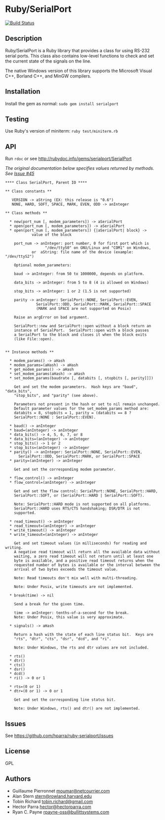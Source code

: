 # Ruby/SerialPort

[![Build Status](https://travis-ci.org/hparra/ruby-serialport.png?branch=v1.2.2)](https://travis-ci.org/hparra/ruby-serialport)

## Description

Ruby/SerialPort is a Ruby library that provides a class for using RS-232 serial ports.  This class also contains low-level functions to check and set the current state of the signals on the line.

The native Windows version of this library supports the Microsoft Visual C++, Borland C++, and MinGW compilers.

## Installation

Install the gem as normal: `sudo gem install serialport`

## Testing

Use Ruby's version of miniterm: `ruby test/miniterm.rb`

## API

Run `rdoc` or see <http://rubydoc.info/gems/serialport/SerialPort>

*The original documentation below specifies values returned by methods. See [Issue #45](https://github.com/hparra/ruby-serialport/issues/45)*

	**** Class SerialPort, Parent IO ****

    ** Class constants **

       VERSION -> aString (EX: this release is "0.6")
       NONE, HARD, SOFT, SPACE, MARK, EVEN, ODD -> anInteger

    ** Class methods **

      * new(port_num [, modem_parameters]) -> aSerialPort
      * open(port_num [, modem_parameters]) -> aSerialPort
      * open(port_num [, modem_parameters]) {|aSerialPort| block} ->
                value of the block

        port_num -> anInteger: port number, 0 for first port which is
                      "/dev/ttyS0" on GNU/Linux and "COM1" on Windows,
                or  aString: file name of the device (example: "/dev/ttyS2")

        Optional modem_parameters:

        baud -> anInteger: from 50 to 1000000, depends on platform.

        data_bits -> anInteger: from 5 to 8 (4 is allowed on Windows)

        stop_bits -> anInteger: 1 or 2 (1.5 is not supported)

        parity -> anInteger: SerialPort::NONE, SerialPort::EVEN,
                  SerialPort::ODD, SerialPort::MARK, SerialPort::SPACE
                  (MARK and SPACE are not supported on Posix)

        Raise an argError on bad argument.

        SerialPort::new and SerialPort::open without a block return an
        instance of SerialPort.  SerialPort::open with a block passes
        a SerialPort to the block and closes it when the block exits
        (like File::open).


    ** Instance methods **

      * modem_params() -> aHash
      * modem_params=(aHash) -> aHash
      * get_modem_params() -> aHash
      * set_modem_params(aHash) -> aHash
      * set_modem_params(baudrate [, databits [, stopbits [, parity]]])

        Get and set the modem parameters.  Hash keys are "baud", "data_bits",
        "stop_bits", and "parity" (see above).

        Parameters not present in the hash or set to nil remain unchanged.
        Default parameter values for the set_modem_params method are:
        databits = 8, stopbits = 1, parity = (databits == 8 ?
        SerialPort::NONE : SerialPort::EVEN).

      * baud() -> anInteger
      * baud=(anInteger) -> anInteger
      * data_bits() -> 4, 5, 6, 7, or 8
      * data_bits=(anInteger) -> anInteger
      * stop_bits() -> 1 or 2
      * stop_bits=(anInteger) -> anInteger
      * parity() -> anInteger: SerialPort::NONE, SerialPort::EVEN,
          SerialPort::ODD, SerialPort::MARK, or SerialPort::SPACE
      * parity=(anInteger) -> anInteger

        Get and set the corresponding modem parameter.

      * flow_control() -> anInteger
      * flow_control=(anInteger) -> anInteger

        Get and set the flow control: SerialPort::NONE, SerialPort::HARD,
        SerialPort::SOFT, or (SerialPort::HARD | SerialPort::SOFT).

        Note: SerialPort::HARD mode is not supported on all platforms.
        SerialPort::HARD uses RTS/CTS handshaking; DSR/DTR is not
        supported.

      * read_timeout() -> anInteger
      * read_timeout=(anInteger) -> anInteger
      * write_timeout() -> anInteger
      * write_timeout=(anInteger) -> anInteger

        Get and set timeout values (in milliseconds) for reading and writing.
        A negative read timeout will return all the available data without
        waiting, a zero read timeout will not return until at least one
        byte is available, and a positive read timeout returns when the
        requested number of bytes is available or the interval between the
        arrival of two bytes exceeds the timeout value.

        Note: Read timeouts don't mix well with multi-threading.

        Note: Under Posix, write timeouts are not implemented.

      * break(time) -> nil

        Send a break for the given time.  

        time -> anInteger: tenths-of-a-second for the break.
        Note: Under Posix, this value is very approximate.

      * signals() -> aHash

        Return a hash with the state of each line status bit.  Keys are
        "rts", "dtr", "cts", "dsr", "dcd", and "ri".

        Note: Under Windows, the rts and dtr values are not included.

      * rts()
      * dtr()
      * cts()
      * dsr()
      * dcd()
      * ri() -> 0 or 1

      * rts=(0 or 1)
      * dtr=(0 or 1) -> 0 or 1

        Get and set the corresponding line status bit.

        Note: Under Windows, rts() and dtr() are not implemented.

## Issues

See <https://github.com/hparra/ruby-serialport/issues>

## License

GPL

## Authors

* Guillaume Pierronnet <moumar@netcourrier.com>
* Alan Stern <stern@rowland.harvard.edu>
* Tobin Richard <tobin.richard@gmail.com>
* Hector Parra <hector@hectorparra.com>
* Ryan C. Payne <rpayne-oss@bullittsystems.com>